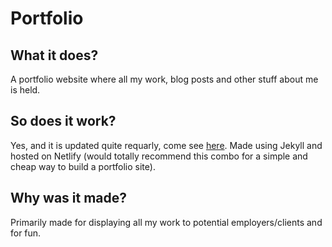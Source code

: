 # Portfolio

## What it does?
A portfolio website where all my work, blog posts and other stuff about me is held.

## So does it work?
Yes, and it is updated quite requarly, come see [here](https://www.ajarjis.com "My Portfolio Site").
Made using Jekyll and hosted on Netlify (would totally recommend this combo for a simple and cheap way to build a portfolio site). 

## Why was it made?
Primarily made for displaying all my work to potential employers/clients and for fun.
